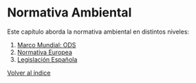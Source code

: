 # Normativa Ambiental

Este capítulo aborda la normativa ambiental en distintos niveles:

1. [Marco Mundial: ODS](10.1_marco_mundial_ods_rodrigo.md)
2. [Normativa Europea](10.2_normativa_europea_rodrigo.md)
3. [Legislación Española](10.3_legislacion_espanola_rodrigo.md)

[Volver al índice](../indice_pisa3_1_rodrigo.md)

